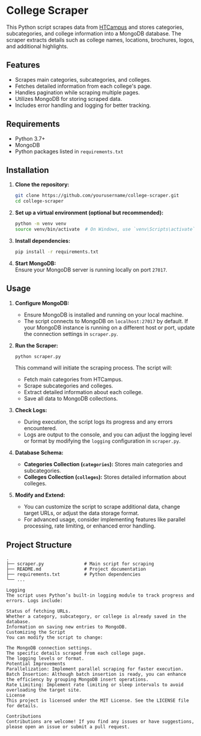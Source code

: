 # College Scraper

This Python script scrapes data from [HTCampus](http://www.htcampus.com/) and stores categories, subcategories, and college information into a MongoDB database. The scraper extracts details such as college names, locations, brochures, logos, and additional highlights.

## Features

- Scrapes main categories, subcategories, and colleges.
- Fetches detailed information from each college's page.
- Handles pagination while scraping multiple pages.
- Utilizes MongoDB for storing scraped data.
- Includes error handling and logging for better tracking.

## Requirements

- Python 3.7+
- MongoDB
- Python packages listed in `requirements.txt`

## Installation

1. **Clone the repository:**

    ```bash
    git clone https://github.com/yourusername/college-scraper.git
    cd college-scraper
    ```

2. **Set up a virtual environment (optional but recommended):**

    ```bash
    python -m venv venv
    source venv/bin/activate  # On Windows, use `venv\Scripts\activate`
    ```

3. **Install dependencies:**

    ```bash
    pip install -r requirements.txt
    ```

4. **Start MongoDB:**  
   Ensure your MongoDB server is running locally on port `27017`.

## Usage

1. **Configure MongoDB:**
   - Ensure MongoDB is installed and running on your local machine.
   - The script connects to MongoDB on `localhost:27017` by default. If your MongoDB instance is running on a different host or port, update the connection settings in `scraper.py`.

2. **Run the Scraper:**

    ```bash
    python scraper.py
    ```

    This command will initiate the scraping process. The script will:
    - Fetch main categories from HTCampus.
    - Scrape subcategories and colleges.
    - Extract detailed information about each college.
    - Save all data to MongoDB collections.

3. **Check Logs:**
   - During execution, the script logs its progress and any errors encountered.
   - Logs are output to the console, and you can adjust the logging level or format by modifying the `logging` configuration in `scraper.py`.

4. **Database Schema:**

    - **Categories Collection (`categories`):** Stores main categories and subcategories.
    - **Colleges Collection (`colleges`):** Stores detailed information about colleges.

5. **Modify and Extend:**
   - You can customize the script to scrape additional data, change target URLs, or adjust the data storage format.
   - For advanced usage, consider implementing features like parallel processing, rate limiting, or enhanced error handling.

## Project Structure

```plaintext
.
├── scraper.py               # Main script for scraping
├── README.md                # Project documentation
├── requirements.txt         # Python dependencies
└── ...

Logging
The script uses Python’s built-in logging module to track progress and errors. Logs include:

Status of fetching URLs.
Whether a category, subcategory, or college is already saved in the database.
Information on saving new entries to MongoDB.
Customizing the Script
You can modify the script to change:

The MongoDB connection settings.
The specific details scraped from each college page.
The logging levels or format.
Potential Improvements
Parallelization: Implement parallel scraping for faster execution.
Batch Insertion: Although batch insertion is ready, you can enhance the efficiency by grouping MongoDB insert operations.
Rate Limiting: Implement rate limiting or sleep intervals to avoid overloading the target site.
License
This project is licensed under the MIT License. See the LICENSE file for details.

Contributions
Contributions are welcome! If you find any issues or have suggestions, please open an issue or submit a pull request.
